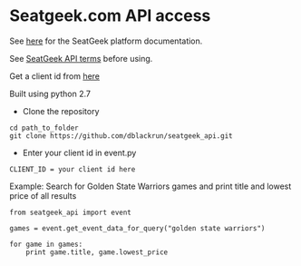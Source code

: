 # Seatgeek.com API access

See [here](http://platform.seatgeek.com/) for the SeatGeek platform documentation.

See [SeatGeek API terms](https://seatgeek.com/api-terms) before using.

Get a client id from [here](https://seatgeek.com/account/develop)

Built using python 2.7

* Clone the repository

```
cd path_to_folder
git clone https://github.com/dblackrun/seatgeek_api.git
```


* Enter your client id in event.py
```
CLIENT_ID = your client id here
```

Example: Search for Golden State Warriors games and print title and lowest price of all results

```
from seatgeek_api import event

games = event.get_event_data_for_query("golden state warriors")

for game in games:
    print game.title, game.lowest_price

```
